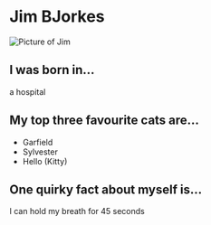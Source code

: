 # Jim BJorkes
![Picture of Jim](https://.github.io/img/profile-thumb.png)

## I was born in...
a hospital

## My top three favourite cats are...
* Garfield
* Sylvester
* Hello (Kitty)

## One quirky fact about myself is...
I can hold my breath for 45 seconds 
